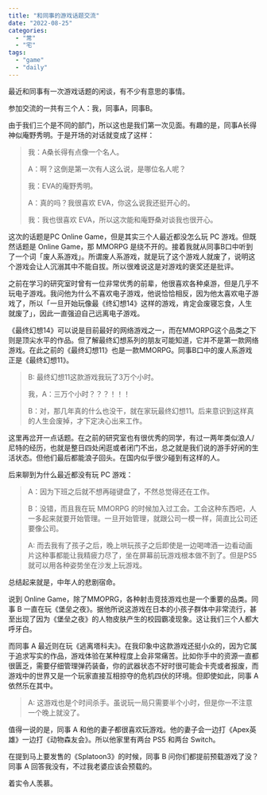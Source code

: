 ```yaml
---
title: "和同事的游戏话题交流"
date: "2022-08-25"
categories: 
  - "常"
  - "宅"
tags: 
  - "game"
  - "daily"
---
```


最近和同事有一次游戏话题的闲谈，有不少有意思的事情。

参加交流的一共有三个人：我，同事A，同事B。

由于我们三个是不同的部门，所以这也是我们第一次见面。有趣的是，同事A长得神似庵野秀明。于是开场的对话就变成了这样：

> 我：A桑长得有点像一个名人。
> 
> A：啊？这倒是第一次有人这么说，是哪位名人呢？
> 
> 我：EVA的庵野秀明。
> 
> A：真的吗？我很喜欢 EVA，你这么说我还挺开心的。
> 
> 我：我也很喜欢 EVA，所以这次能和庵野桑对谈我也很开心。

这次的话题是PC Online Game，但是其实三个人最近都没怎么玩 PC 游戏。但既然话题是 Online Game，那 MMORPG 是绕不开的。接着我就从同事B口中听到了一个词「废人系游戏」。所谓废人系游戏，就是玩了这个游戏人就废了，说明这个游戏会让人沉溺其中不能自拔。所以很难说这是对游戏的褒奖还是批评。

之前在学习的研究室时曾有一位非常优秀的前辈，他很喜欢各种桌游，但是几乎不玩电子游戏。我问他为什么不喜欢电子游戏，他说恰恰相反，因为他太喜欢电子游戏了，所以「一旦开始玩像最《终幻想14》这样的游戏，肯定会废寝忘食，人生就废了」，因此一直强迫自己远离电子游戏。

《最终幻想14》可以说是目前最好的网络游戏之一，而在MMORPG这个品类之下则是顶尖水平的作品。但了解最终幻想系列的朋友可能知道，它并不是第一款网络游戏。在此之前的《最终幻想11》也是一款MMORPG。同事B口中的废人系游戏正是《最终幻想11》。

> B: 最终幻想11这款游戏我玩了3万个小时。
> 
> 我，A：三万个小时？？？！！！
> 
> B：对，那几年真的什么也没干，就在家玩最终幻想11。后来意识到这样真的人生会废掉，才下定决心出来工作。

这里再岔开一点话题。在之前的研究室也有很优秀的同学，有过一两年类似浪人/尼特的经历，也就是整日四处闲逛或者闭门不出，总之就是我们说的游手好闲的生活状态。但他们最后都能浪子回头。在国内似乎很少碰到有这样的人。

后来聊到为什么最近都没有玩 PC 游戏：

> A：因为下班之后就不想再碰键盘了，不然总觉得还在工作。
> 
> B：没错，而且我在玩 MMORPG 的时候加入过工会。工会这种东西吧，人一多起来就要开始管理。一旦开始管理，就跟公司一模一样，简直比公司还要像公司。
> 
> A: 而去我有了孩子之后，晚上哄玩孩子之后即使是一边喝啤酒一边看动画片这种事都能让我精疲力尽了，坐在屏幕前玩游戏根本做不到了。但是PS5就可以用各种姿势坐在沙发上玩游戏。

总结起来就是，中年人的悲剧宿命。

说到 Online Game，除了MMOPRG，各种射击竞技游戏也是一个重要的品类。同事 B 一直在玩《堡垒之夜》。据他所说这游戏在日本的小孩子群体中非常流行，甚至出现了因为《堡垒之夜》的人物皮肤产生的校园霸凌现象。这让我们三个人都大呼牙白。

而同事 A 最近则在玩《逃离塔科夫》。在我印象中这款游戏还挺小众的，因为它属于追求写实的作品，游戏体验在某种程度上会非常痛苦。比如你手中的资源一直都很匮乏，需要仔细管理弹药装备，你的武器状态不好时很可能会卡壳或者报废，而游戏中的世界又是一个玩家直接互相掠夺的危机四伏的环境。但即使如此，同事 A 依然乐在其中。

> A: 这游戏也是个时间杀手。虽说玩一局只需要半个小时，但是你一不注意一个晚上就没了。

值得一说的是，同事 A 和他的妻子都很喜欢玩游戏。他的妻子会一边打《Apex英雄》一边打《动物森友会》。所以他家里有两台 PS5 和两台 Switch。

在提到马上要发售的《Splatoon3》的时候，同事 B 问你们都提前预载游戏了没？同事 A 回答我没有，不过我老婆应该会预载的。

着实令人羡慕。
